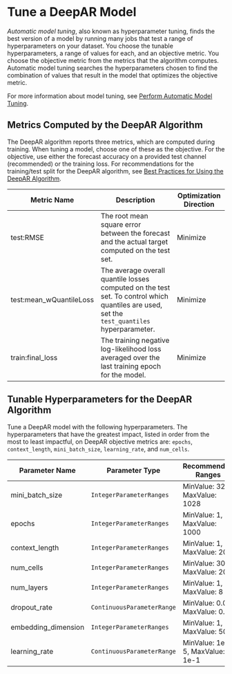 # Tune a DeepAR Model<a name="deepar-tuning"></a>

*Automatic model tuning*, also known as hyperparameter tuning, finds the best version of a model by running many jobs that test a range of hyperparameters on your dataset\. You choose the tunable hyperparameters, a range of values for each, and an objective metric\. You choose the objective metric from the metrics that the algorithm computes\. Automatic model tuning searches the hyperparameters chosen to find the combination of values that result in the model that optimizes the objective metric\.

For more information about model tuning, see [Perform Automatic Model Tuning](automatic-model-tuning.md)\.

## Metrics Computed by the DeepAR Algorithm<a name="deepar-metrics"></a>

The DeepAR algorithm reports three metrics, which are computed during training\. When tuning a model, choose one of these as the objective\. For the objective, use either the forecast accuracy on a provided test channel \(recommended\) or the training loss\. For recommendations for the training/test split for the DeepAR algorithm, see [ Best Practices for Using the DeepAR Algorithm](deepar.md#deepar_best_practices)\. 


| Metric Name | Description | Optimization Direction | 
| --- | --- | --- | 
| test:RMSE |  The root mean square error between the forecast and the actual target computed on the test set\.  |  Minimize  | 
| test:mean\_wQuantileLoss |  The average overall quantile losses computed on the test set\. To control which quantiles are used, set the `test_quantiles` hyperparameter\.   |  Minimize  | 
| train:final\_loss |  The training negative log\-likelihood loss averaged over the last training epoch for the model\.  |  Minimize  | 

## Tunable Hyperparameters for the DeepAR Algorithm<a name="deepar-tunable-hyperparameters"></a>

Tune a DeepAR model with the following hyperparameters\. The hyperparameters that have the greatest impact, listed in order from the most to least impactful, on DeepAR objective metrics are: `epochs`, `context_length`, `mini_batch_size`, `learning_rate`, and `num_cells`\.


| Parameter Name | Parameter Type | Recommended Ranges | 
| --- | --- | --- | 
| mini\_batch\_size |  `IntegerParameterRanges`  |  MinValue: 32, MaxValue: 1028  | 
| epochs |  `IntegerParameterRanges`  |  MinValue: 1, MaxValue: 1000  | 
| context\_length |  `IntegerParameterRanges`  |  MinValue: 1, MaxValue: 200  | 
| num\_cells |  `IntegerParameterRanges`  |  MinValue: 30, MaxValue: 200  | 
| num\_layers |  `IntegerParameterRanges`  |  MinValue: 1, MaxValue: 8  | 
| dropout\_rate |  `ContinuousParameterRange`  |  MinValue: 0\.00, MaxValue: 0\.2  | 
| embedding\_dimension |  `IntegerParameterRanges`  |  MinValue: 1, MaxValue: 50  | 
| learning\_rate |  `ContinuousParameterRange`  |  MinValue: 1e\-5, MaxValue: 1e\-1  | 